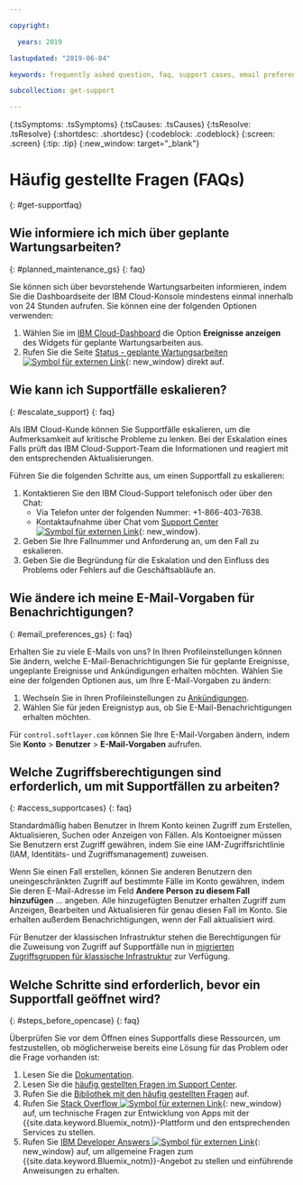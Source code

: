 ```yaml
---

copyright:

  years: 2019

lastupdated: "2019-06-04"

keywords: frequently asked question, faq, support cases, email preferences, access for cases, support faq 

subcollection: get-support 

---
```



{:tsSymptoms: .tsSymptoms}
{:tsCauses: .tsCauses}
{:tsResolve: .tsResolve}
{:shortdesc: .shortdesc}
{:codeblock: .codeblock}
{:screen: .screen}
{:tip: .tip}
{:new_window: target="_blank"}

# Häufig gestellte Fragen (FAQs)
{: #get-supportfaq}

## Wie informiere ich mich über geplante Wartungsarbeiten?
{: #planned_maintenance_gs}
{: faq}

Sie können sich über bevorstehende Wartungsarbeiten informieren, indem Sie die Dashboardseite der IBM Cloud-Konsole mindestens einmal innerhalb von 24 Stunden aufrufen. Sie können eine der folgenden Optionen verwenden: 

1. Wählen Sie im [IBM Cloud-Dashboard](https://cloud.ibm.com/) die Option **Ereignisse anzeigen** des Widgets für geplante Wartungsarbeiten aus. 
2. Rufen Sie die Seite [Status - geplante Wartungsarbeiten ![Symbol für externen Link](../icons/launch-glyph.svg "Symbol für externen Link")](https://cloud.ibm.com/status?selected=maintenance){: new_window} direkt auf.

## Wie kann ich Supportfälle eskalieren? 
{: #escalate_support}
{: faq}

Als IBM Cloud-Kunde können Sie Supportfälle eskalieren, um die Aufmerksamkeit auf kritische Probleme zu lenken. Bei der Eskalation eines Falls prüft das IBM Cloud-Support-Team die Informationen und reagiert mit den entsprechenden Aktualisierungen. 

Führen Sie die folgenden Schritte aus, um einen Supportfall zu eskalieren: 
1. Kontaktieren Sie den IBM Cloud-Support telefonisch oder über den Chat:
    * Via Telefon unter der folgenden Nummer: +1-866-403-7638.
    * Kontaktaufnahme über Chat vom [Support Center ![Symbol für externen Link](../icons/launch-glyph.svg "Symbol für externen Link")](https://{DomainName}/unifiedsupport/supportcenter){: new_window}.
2. Geben Sie Ihre Fallnummer und Anforderung an, um den Fall zu eskalieren. 
3. Geben Sie die Begründung für die Eskalation und den Einfluss des Problems oder Fehlers auf die Geschäftsabläufe an. 

## Wie ändere ich meine E-Mail-Vorgaben für Benachrichtigungen? 
{: #email_preferences_gs}
{: faq}

Erhalten Sie zu viele E-Mails von uns? In Ihren Profileinstellungen können Sie ändern, welche E-Mail-Benachrichtigungen Sie für geplante Ereignisse, ungeplante Ereignisse und Ankündigungen erhalten möchten. Wählen Sie eine der folgenden Optionen aus, um Ihre E-Mail-Vorgaben zu ändern: 

1. Wechseln Sie in Ihren Profileinstellungen zu [Ankündigungen](https://cloud.ibm.com/user/notifications).
1. Wählen Sie für jeden Ereignistyp aus, ob Sie E-Mail-Benachrichtigungen erhalten möchten.

Für `control.softlayer.com` können Sie Ihre E-Mail-Vorgaben ändern, indem Sie **Konto** > **Benutzer** > **E-Mail-Vorgaben** aufrufen. 

## Welche Zugriffsberechtigungen sind erforderlich, um mit Supportfällen zu arbeiten? 
{: #access_supportcases}
{: faq}

Standardmäßig haben Benutzer in Ihrem Konto keinen Zugriff zum Erstellen, Aktualisieren, Suchen oder Anzeigen von Fällen. Als Kontoeigner müssen Sie Benutzern erst Zugriff gewähren, indem Sie eine IAM-Zugriffsrichtlinie (IAM, Identitäts- und Zugriffsmanagement) zuweisen. 

Wenn Sie einen Fall erstellen, können Sie anderen Benutzern den uneingeschränkten Zugriff auf bestimmte Fälle im Konto gewähren, indem Sie deren E-Mail-Adresse im Feld **Andere Person zu diesem Fall hinzufügen** ... angeben. Alle hinzugefügten Benutzer erhalten Zugriff zum Anzeigen, Bearbeiten und Aktualisieren für genau diesen Fall im Konto. Sie erhalten außerdem Benachrichtigungen, wenn der Fall aktualisiert wird. 

Für Benutzer der klassischen Infrastruktur stehen die Berechtigungen für die Zuweisung von Zugriff auf Supportfälle nun in [migrierten Zugriffsgruppen für klassische Infrastruktur](/docs/iam?topic=iam-predefined) zur Verfügung.

## Welche Schritte sind erforderlich, bevor ein Supportfall geöffnet wird? 
{: #steps_before_opencase}
{: faq}

Überprüfen Sie vor dem Öffnen eines Supportfalls diese Ressourcen, um festzustellen, ob möglicherweise bereits eine Lösung für das Problem oder die Frage vorhanden ist: 

1. Lesen Sie die [Dokumentation](https://cloud.ibm.com/docs). 
2. Lesen Sie die [häufig gestellten Fragen im Support Center](https://cloud.ibm.com/unifiedsupport/supportcenter). 
3. Rufen Sie die [Bibliothek mit den häufig gestellten Fragen](https://cloud.ibm.com/docs/faqs) auf. 
4. Rufen Sie [Stack Overflow ![Symbol für externen Link](../icons/launch-glyph.svg "Symbol für externen Link")](http://stackoverflow.com/questions/tagged/ibm-bluemix){: new_window} auf, um technische Fragen zur Entwicklung von Apps mit der {{site.data.keyword.Bluemix_notm}}-Plattform und den entsprechenden Services zu stellen.
5. Rufen Sie [IBM Developer Answers ![Symbol für externen Link](../icons/launch-glyph.svg "Symbol für externen Link")](https://developer.ibm.com/answers/smart-spaces/12/bluemix.html){: new_window} auf, um allgemeine Fragen zum {{site.data.keyword.Bluemix_notm}}-Angebot zu stellen und einführende Anweisungen zu erhalten.
